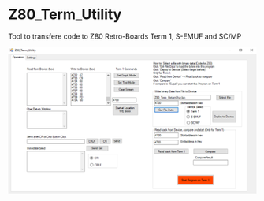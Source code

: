 # Z80_Term_Utility
Tool to transfere code to Z80 Retro-Boards Term 1, S-EMUF and SC/MP

![gallery](Z80_Term_Utility.png)
